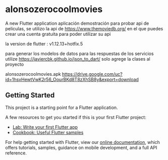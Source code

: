 # alonsozerocoolmovies

A new Flutter application aplicación demostración para probar api de peliculas, se utilizo la api de https://www.themoviedb.org/ en el que puedes crear una cuenta gratuita para poder utilizar su  api

la version de flutter :  v1.12.13+hotfix.5

para generar los modelos de datos para las respuestas de los servicios utilize https://javiercbk.github.io/json_to_dart/ solo agrege la clases al proyecto

alonsozerocoolmovies.apk https://drive.google.com/uc?id=1hsvHewtVwK2r56_OourBKd8T8zXhSB8y&export=download


## Getting Started

This project is a starting point for a Flutter application.

A few resources to get you started if this is your first Flutter project:

- [Lab: Write your first Flutter app](https://flutter.dev/docs/get-started/codelab)
- [Cookbook: Useful Flutter samples](https://flutter.dev/docs/cookbook)

For help getting started with Flutter, view our
[online documentation](https://flutter.dev/docs), which offers tutorials,
samples, guidance on mobile development, and a full API reference.
